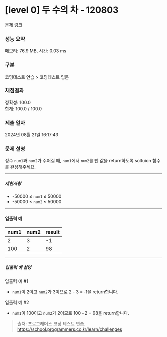 # [level 0] 두 수의 차 - 120803 

[문제 링크](https://school.programmers.co.kr/learn/courses/30/lessons/120803) 

### 성능 요약

메모리: 76.9 MB, 시간: 0.03 ms

### 구분

코딩테스트 연습 > 코딩테스트 입문

### 채점결과

정확성: 100.0<br/>합계: 100.0 / 100.0

### 제출 일자

2024년 08월 21일 16:17:43

### 문제 설명

<p>정수 <code>num1</code>과 <code>num2</code>가 주어질 때, <code>num1</code>에서&nbsp;<code>num2</code>를 뺀 값을 return하도록 soltuion 함수를 완성해주세요.</p>

<hr>

<h5>제한사항</h5>

<ul>
<li>-50000 ≤ <code>num1</code> ≤ 50000</li>
<li>-50000 ≤ <code>num2</code> ≤ 50000</li>
</ul>

<hr>

<h4>입출력 예</h4>
<table class="table">
        <thead><tr>
<th>num1</th>
<th>num2</th>
<th>result</th>
</tr>
</thead>
        <tbody><tr>
<td>2</td>
<td>3</td>
<td>-1</td>
</tr>
<tr>
<td>100</td>
<td>2</td>
<td>98</td>
</tr>
</tbody>
      </table>
<hr>

<h5>입출력 예 설명</h5>

<p>입출력 예 #1</p>

<ul>
<li><code>num1</code>이 2이고 <code>num2</code>가 3이므로 2 - 3 = -1을 return합니다.</li>
</ul>

<p>입출력 예 #2</p>

<ul>
<li><code>num1</code>이 100이고 <code>num2</code>가 2이므로 100 - 2 = 98을 return합니다.</li>
</ul>


> 출처: 프로그래머스 코딩 테스트 연습, https://school.programmers.co.kr/learn/challenges